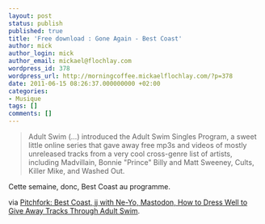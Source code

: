 ```yaml
---
layout: post
status: publish
published: true
title: 'Free download : Gone Again - Best Coast'
author: mick
author_login: mick
author_email: mickael@flochlay.com
wordpress_id: 378
wordpress_url: http://morningcoffee.mickaelflochlay.com/?p=378
date: 2011-06-15 08:26:37.000000000 +02:00
categories:
- Musique
tags: []
comments: []
---
```

<blockquote>Adult Swim (...) introduced the Adult Swim Singles Program, a sweet little online series that gave away free mp3s and videos of mostly unreleased tracks from a very cool cross-genre list of artists, including Madvillain, Bonnie "Prince" Billy and Matt Sweeney, Cults, Killer Mike, and Washed Out.</blockquote>
Cette semaine, donc, Best Coast au programme.

via <a href="http://pitchfork.com/news/42751-best-coast-jj-with-ne-yo-mastodon-how-to-dress-well-to-give-away-tracks-through-adult-swim/?utm_source=feedburner&amp;utm_medium=feed&amp;utm_campaign=Feed%3A+PitchforkLatestNews+%28Pitchfork%3A+Latest+News%29">Pitchfork: Best Coast, jj with Ne-Yo, Mastodon, How to Dress Well to Give Away Tracks Through Adult Swim</a>.
